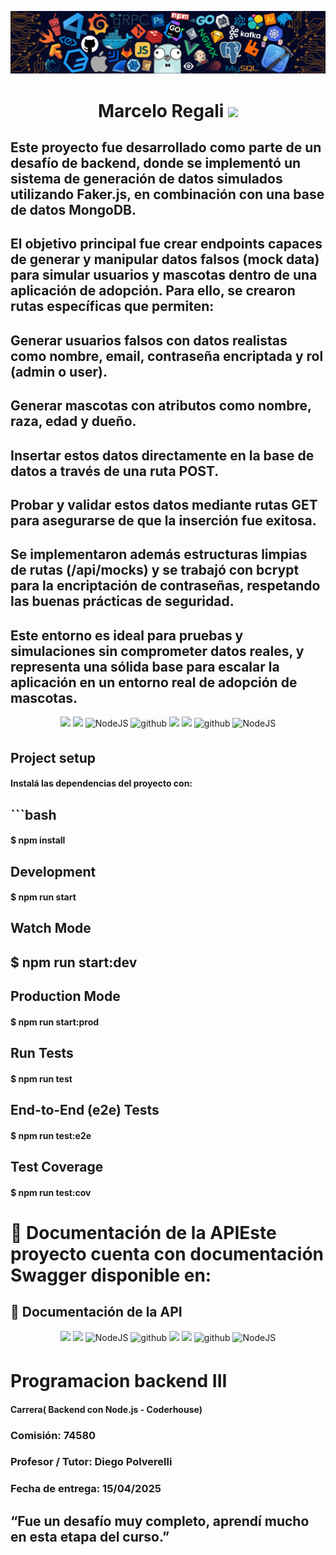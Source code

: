 ![Github Banner](https://github.com/Jaydeep-Yadav/Jaydeep-Yadav/blob/main/banner.png)

<h1 align="center">Marcelo Regali <img src="https://media.giphy.com/media/hvRJCLFzcasrR4ia7z/giphy.gif" width="35"></h1>

## Este proyecto fue desarrollado como parte de un desafío de backend, donde se implementó un sistema de generación de datos simulados utilizando Faker.js, en combinación con una base de datos MongoDB.

## El objetivo principal fue crear endpoints capaces de generar y manipular datos falsos (mock data) para simular usuarios y mascotas dentro de una aplicación de adopción. Para ello, se crearon rutas específicas que permiten:

## Generar usuarios falsos con datos realistas como nombre, email, contraseña encriptada y rol (admin o user).

## Generar mascotas con atributos como nombre, raza, edad y dueño.

## Insertar estos datos directamente en la base de datos a través de una ruta POST.

## Probar y validar estos datos mediante rutas GET para asegurarse de que la inserción fue exitosa.

## Se implementaron además estructuras limpias de rutas (/api/mocks) y se trabajó con bcrypt para la encriptación de contraseñas, respetando las buenas prácticas de seguridad.

## Este entorno es ideal para pruebas y simulaciones sin comprometer datos reales, y representa una sólida base para escalar la aplicación en un entorno real de adopción de mascotas.

<p>
<div align="center">
  <img src="https://img.shields.io/badge/-HTML-c58545?style=for-the-badge&logo=html5&logoColor=c58545&labelColor=282828">
  <img src="https://img.shields.io/badge/-CSS-d1a01f?style=for-the-badge&logo=css3&logoColor=d1a01f&labelColor=282828">
   <img alt="NodeJS" src="https://img.shields.io/badge/Node.js%20-%2343853D.svg?logo=node.js&logoColor=white">
   <img src=https://img.shields.io/badge/github-%2300acee.svg?color=181717&style=for-the-badge&logo=github&logoColor=white     alt=github style="margin-bottom: 5px;" />
  <img src="https://img.shields.io/badge/-HTML-c58545?style=for-the-badge&logo=Express&logoColor=c58545&labelColor=282828">
  <img src="https://img.shields.io/badge/-CSS-d1a01f?style=for-the-badge&logo=css3&logoColor=d1a01f&labelColor=282828">
  <img src=https://img.shields.io/badge/github-%2300acee.svg?color=181717&style=for-the-badge&logo=github&logoColor=white     alt=github style="margin-bottom: 5px;" />
  <img alt="NodeJS" src="https://img.shields.io/badge/Node.js%20-%2343853D.svg?logo=node.js&logoColor=white">
  </div>
</p>

## Project setup

#### Instalá las dependencias del proyecto con:

## ```bash

#### $ npm install

## Development

#### $ npm run start

## Watch Mode

## $ npm run start:dev

## Production Mode

#### $ npm run start:prod

## Run Tests

#### $ npm run test

## End-to-End (e2e) Tests

#### $ npm run test:e2e

## Test Coverage

#### $ npm run test:cov

# 📄 Documentación de la APIEste proyecto cuenta con documentación Swagger disponible en:

## 📄 Documentación de la API

<p>
<div align="center">
  <img src="https://img.shields.io/badge/-HTML-c58545?style=for-the-badge&logo=html5&logoColor=c58545&labelColor=282828">
  <img src="https://img.shields.io/badge/-CSS-d1a01f?style=for-the-badge&logo=css3&logoColor=d1a01f&labelColor=282828">
   <img alt="NodeJS" src="https://img.shields.io/badge/Node.js%20-%2343853D.svg?logo=node.js&logoColor=white">
   <img src=https://img.shields.io/badge/github-%2300acee.svg?color=181717&style=for-the-badge&logo=github&logoColor=white     alt=github style="margin-bottom: 5px;" />
  <img src="https://img.shields.io/badge/-HTML-c58545?style=for-the-badge&logo=Express&logoColor=c58545&labelColor=282828">
  <img src="https://img.shields.io/badge/-CSS-d1a01f?style=for-the-badge&logo=css3&logoColor=d1a01f&labelColor=282828">
  <img src=https://img.shields.io/badge/github-%2300acee.svg?color=181717&style=for-the-badge&logo=github&logoColor=white     alt=github style="margin-bottom: 5px;" />
  <img alt="NodeJS" src="https://img.shields.io/badge/Node.js%20-%2343853D.svg?logo=node.js&logoColor=white">
  </div>
</p>

# Programacion backend III

#### Carrera( Backend con Node.js - Coderhouse)

### Comisión: 74580

### Profesor / Tutor: Diego Polverelli

### Fecha de entrega: 15/04/2025

## “Fue un desafío muy completo, aprendí mucho en esta etapa del curso.”

```

```
